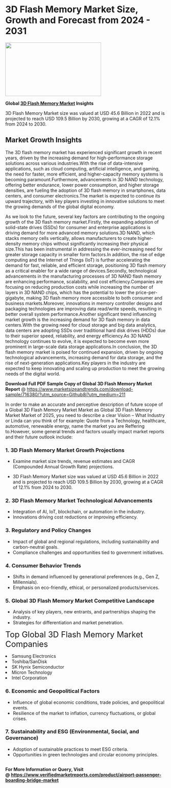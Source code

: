 <H1>3D Flash Memory Market Size, Growth and Forecast from 2024 - 2031</H1><img class="aligncenter size-medium wp-image-584254" src="https://thirdeyenews.in/wp-content/uploads/2024/09/Global-Market-Research-300x168.jpeg" alt="" width="300" height="168" /><p><strong>Global&nbsp;<a href="https://www.marketsizeandtrends.com/download-sample/716380/?utm_source=Github8j?utm_medium=211">3D Flash Memory Market</a> Insights</strong></p><p>3D Flash Memory Market size was valued at USD 45.6 Billion in 2022 and is projected to reach USD 109.5 Billion by 2030, growing at a CAGR of 12.1% from 2024 to 2030.</p><p><h2>Market Growth Insights</h2> <p>The 3D flash memory market has experienced significant growth in recent years, driven by the increasing demand for high-performance storage solutions across various industries.With the rise of data-intensive applications, such as cloud computing, artificial intelligence, and gaming, the need for faster, more efficient, and higher-capacity memory systems is becoming paramount.Furthermore, advancements in 3D NAND technology, offering better endurance, lower power consumption, and higher storage densities, are fueling the adoption of 3D flash memory in smartphones, data centers, and consumer electronics.The market is expected to continue its upward trajectory, with key players investing in innovative solutions to meet the growing demands of the global digital economy.</p> <p>As we look to the future, several key factors are contributing to the ongoing growth of the 3D flash memory market.Firstly, the expanding adoption of solid-state drives (SSDs) for consumer and enterprise applications is driving demand for more advanced memory solutions.3D NAND, which stacks memory cells vertically, allows manufacturers to create higher-density memory chips without significantly increasing their physical size.This has been instrumental in addressing the ever-increasing need for greater storage capacity in smaller form factors.In addition, the rise of edge computing and the Internet of Things (IoT) is further accelerating the demand for fast, reliable, and efficient storage, positioning 3D flash memory as a critical enabler for a wide range of devices.Secondly, technological advancements in the manufacturing processes of 3D NAND flash memory are enhancing performance, scalability, and cost efficiency.Companies are focusing on reducing production costs while increasing the number of layers in 3D NAND chips, which has the potential to lower the price-per-gigabyte, making 3D flash memory more accessible to both consumer and business markets.Moreover, innovations in memory controller designs and packaging technologies are improving data read/write speeds, resulting in better overall system performance.Another significant trend influencing market growth is the increasing demand for 3D flash memory in data centers.With the growing need for cloud storage and big data analytics, data centers are adopting SSDs over traditional hard disk drives (HDDs) due to their superior speed, reliability, and energy efficiency.As 3D NAND technology continues to evolve, it is expected to become even more prominent in large-scale data storage applications.In conclusion, the 3D flash memory market is poised for continued expansion, driven by ongoing technological advancements, increasing demand for data storage, and the rise of next-generation applications.Key players in the industry are expected to keep innovating and scaling up production to meet the growing needs of the digital world.</p><p><span class=""><strong>Download Full PDF Sample Copy of Global 3D Flash Memory Market Report</strong> @ <a href="https://www.marketsizeandtrends.com/download-sample/716380/?utm_source=Github8j?utm_medium=211" target="_blank">https://www.marketsizeandtrends.com/download-sample/716380/?utm_source=Github8j?utm_medium=211</a></span></p><p>In order to make an accurate and perceptive description of future scope of a Global&nbsp;3D Flash Memory Market Market as Global&nbsp;3D Flash Memory Market Market of 2025, you need to describe a clear Vision &ndash; What Industry or Linda can you think of for example: Quote from a Technology, healthcare, automotive, renewable energy, name the market you are Reffering to.However, some general trends and factors usually impact market reports and their future outlook include:</p><h3>1.&nbsp;<strong>3D Flash Memory Market Growth Projections</strong></h3><ul><li>Examine market size trends, revenue estimates and CAGR (Compounded Annual Growth Rate) projections.</li><li><p>3D Flash Memory Market size was valued at USD 45.6 Billion in 2022 and is projected to reach USD 109.5 Billion by 2030, growing at a CAGR of 12.1% from 2024 to 2030.</p></li></ul><h3>2.&nbsp;<strong>3D Flash Memory Market Technological Advancements</strong></h3><ul><li>Integration of AI, IoT, blockchain, or automation in the industry.</li><li>Innovations driving cost reductions or improving efficiency.</li></ul><h3>3.&nbsp;<strong>Regulatory and Policy Changes</strong></h3><ul><li>Impact of global and regional regulations, including sustainability and carbon-neutral goals.</li><li>Compliance challenges and opportunities tied to government initiatives.</li></ul><h3>4.&nbsp;<strong>Consumer Behavior Trends</strong></h3><ul><li>Shifts in demand influenced by generational preferences (e.g., Gen Z, Millennials).</li><li>Emphasis on eco-friendly, ethical, or personalized products/services.</li></ul><h3>5.&nbsp;<strong>Global 3D Flash Memory Market Competitive Landscape</strong></h3><ul><li>Analysis of key players, new entrants, and partnerships shaping the industry.</li><li>Strategies for differentiation and market penetration.</li></ul><p data-pm-slice="1 1 []"><span style="color: inherit; font-family: inherit; font-size: 25px;">Top Global 3D Flash Memory Market Companies</span></p><div class="" data-test-id=""><p><li> Samsung Electronics</li><li> Toshiba/SanDisk</li><li> SK Hynix Semiconductor</li><li> Micron Technology</li><li> Intel Corporation</li></p></div><h3>6.&nbsp;<strong>Economic and Geopolitical Factors</strong></h3><ul><li>Influence of global economic conditions, trade policies, and geopolitical events.</li><li>Resilience of the market to inflation, currency fluctuations, or global crises.</li></ul><h3>7.&nbsp;<strong>Sustainability and ESG (Environmental, Social, and Governance)</strong></h3><ul><li>Adoption of sustainable practices to meet ESG criteria.</li><li>Opportunities in green technologies and circular economy principles.</li></ul><h2><strong style="font-size: 14px;">For More Information or Query, Visit @&nbsp;</strong><a style="background-color: #ffffff; font-size: 14px;" href="https://www.marketsizeandtrends.com/report/3d-flash-memory-market/" target="_blank">https://www.verifiedmarketreports.com/product/airport-passenger-boarding-bridge-market</a></h2>